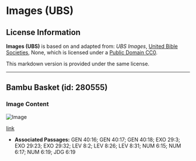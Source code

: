 # Images (UBS)

## License Information

**Images (UBS)** is based on and adapted from: _UBS Images_, [United Bible Societies](https://unitedbiblesocieties.org/), None, which is licensed under a [Public Domain CC0](https://creativecommons.org/public-domain/cc0/).

This markdown version is provided under the same license.



--------------------------------

## Bambu Basket (id: 280555)

### Image Content

![Image](https://cdn.aquifer.bible/aquifer-content/resources/Media/WEB-0060_bamboo_baskets.jpg)

[link](https://cdn.aquifer.bible/aquifer-content/resources/Media/WEB-0060_bamboo_baskets.jpg)

* **Associated Passages:** GEN 40:16; GEN 40:17; GEN 40:18; EXO 29:3; EXO 29:23; EXO 29:32; LEV 8:2; LEV 8:26; LEV 8:31; NUM 6:15; NUM 6:17; NUM 6:19; JDG 6:19

